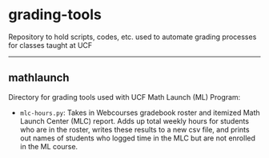 # grading-tools

Repository to hold scripts, codes, etc. used to automate grading processes for classes taught at UCF

---

## mathlaunch

Directory for grading tools used with UCF Math Launch (ML) Program:

- `mlc-hours.py`:  Takes in Webcourses gradebook roster and itemized Math Launch Center (MLC) report. Adds up total weekly hours for students who are in the roster, writes these results to a new csv file, and prints out names of students who logged time in the MLC but are not enrolled in the ML course.

